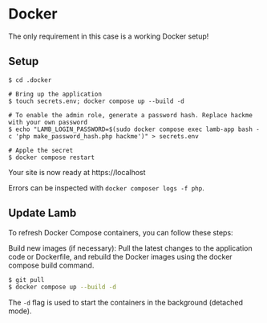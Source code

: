 # Docker

The only requirement in this case is a working Docker setup!

## Setup

```shell
$ cd .docker

# Bring up the application
$ touch secrets.env; docker compose up --build -d

# To enable the admin role, generate a password hash. Replace hackme with your own password
$ echo "LAMB_LOGIN_PASSWORD=$(sudo docker compose exec lamb-app bash -c 'php make_password_hash.php hackme')" > secrets.env

# Apple the secret
$ docker compose restart

```

Your site is now ready at https://localhost

Errors can be inspected with `docker composer logs -f php`.

## Update Lamb

To refresh Docker Compose containers, you can follow these steps:

Build new images (if necessary): Pull the latest changes to the application code or Dockerfile, and rebuild 
the Docker images using the docker compose build command.

```bash
$ git pull
$ docker compose up --build -d
```
The `-d` flag is used to start the containers in the background (detached mode).
